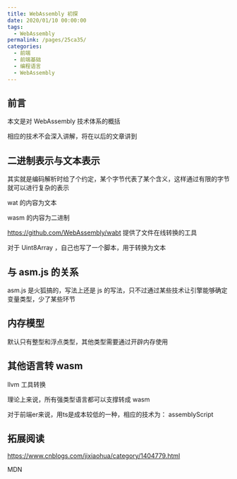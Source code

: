 ```yaml
---
title: WebAssembly 初探
date: 2020/01/10 00:00:00
tags: 
  - WebAssembly
permalink: /pages/25ca35/
categories: 
  - 前端
  - 前端基础
  - 编程语言
  - WebAssembly
---
```


## 前言

本文是对 WebAssembly 技术体系的概括

<!-- more -->

相应的技术不会深入讲解，将在以后的文章讲到

## 二进制表示与文本表示

其实就是编码解析时给了个约定，某个字节代表了某个含义，这样通过有限的字节就可以进行复杂的表示

wat 的内容为文本

wasm 的内容为二进制

https://github.com/WebAssembly/wabt 提供了文件在线转换的工具

对于 Uint8Array ，自己也写了一个脚本，用于转换为文本

## 与 asm.js 的关系

asm.js 是火狐搞的，写法上还是 js 的写法，只不过通过某些技术让引擎能够确定变量类型，少了某些环节

## 内存模型

默认只有整型和浮点类型，其他类型需要通过开辟内存使用

## 其他语言转 wasm

llvm 工具转换

理论上来说，所有强类型语言都可以支撑转成 wasm

对于前端er来说，用ts是成本较低的一种，相应的技术为： assemblyScript

## 拓展阅读

https://www.cnblogs.com/jixiaohua/category/1404779.html

MDN